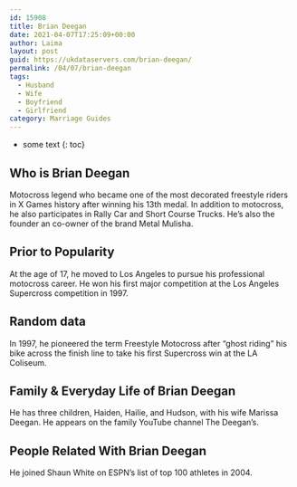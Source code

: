 ```yaml
---
id: 15908
title: Brian Deegan
date: 2021-04-07T17:25:09+00:00
author: Laima
layout: post
guid: https://ukdataservers.com/brian-deegan/
permalink: /04/07/brian-deegan
tags:
  - Husband
  - Wife
  - Boyfriend
  - Girlfriend
category: Marriage Guides
---
```


* some text
{: toc}


## Who is Brian Deegan
                  
                  
                  
Motocross legend who became one of the most decorated freestyle riders in X Games history after winning his 13th medal. In addition to motocross, he also participates in Rally Car and Short Course Trucks. He&#8217;s also the founder an co-owner of the brand Metal Mulisha.
                  
              
            
              
            
                
                
                
## Prior to Popularity
                  
                  
                  
At the age of 17, he moved to Los Angeles to pursue his professional motocross career. He won his first major competition at the Los Angeles Supercross competition in 1997.
                  
              
            
              
            
                
                
                
## Random data
                  
                  
                  
In 1997, he pioneered the term Freestyle Motocross after &#8220;ghost riding&#8221; his bike across the finish line to take his first Supercross win at the LA Coliseum. 
                  
              
            
              
            
                
                
                
## Family & Everyday Life of Brian Deegan
                  
                  
                  
He has three children, Haiden, Hailie, and Hudson, with his wife Marissa Deegan. He appears on the family YouTube channel The Deegan&#8217;s.
                  
              
            
              
            
                
                
                
## People Related With Brian Deegan
                  
                  
                  
He joined Shaun White on ESPN&#8217;s list of top 100 athletes in 2004.
                  
              
            
              
            
                
              
            
              
              
            
            
              
            
          
          
          